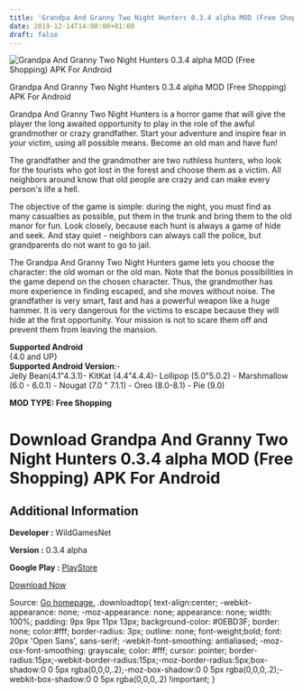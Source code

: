 ```yaml
---
title: 'Grandpa And Granny Two Night Hunters 0.3.4 alpha MOD (Free Shopping) APK For Android'
date: 2019-12-14T14:00:00+01:00
draft: false
---
```


![Grandpa And Granny Two Night Hunters 0.3.4 alpha MOD (Free Shopping) APK For Android](https://i0.wp.com/apkhome.net/wp-content/uploads/2019/11/Grandpa-And-Granny-Two-Night-Hunters-1.png "Grandpa And Granny Two Night Hunters 0.3.4 alpha MOD (Free Shopping) APK For Android")

  

Grandpa And Granny Two Night Hunters 0.3.4 alpha MOD (Free Shopping) APK For Android

Grandpa And Granny Two Night Hunters is a horror game that will give the player the long awaited opportunity to play in the role of the awful grandmother or crazy grandfather. Start your adventure and inspire fear in your victim, using all possible means. Become an old man and have fun!

The grandfather and the grandmother are two ruthless hunters, who look for the tourists who got lost in the forest and choose them as a victim. All neighbors around know that old people are crazy and can make every person's life a hell.

The objective of the game is simple: during the night, you must find as many casualties as possible, put them in the trunk and bring them to the old manor for fun. Look closely, because each hunt is always a game of hide and seek. And stay quiet - neighbors can always call the police, but grandparents do not want to go to jail.

The Grandpa And Granny Two Night Hunters game lets you choose the character: the old woman or the old man. Note that the bonus possibilities in the game depend on the chosen character. Thus, the grandmother has more experience in finding escaped, and she moves without noise. The grandfather is very smart, fast and has a powerful weapon like a huge hammer. It is very dangerous for the victims to escape because they will hide at the first opportunity. Your mission is not to scare them off and prevent them from leaving the mansion.

**Supported Android**  
{4.0 and UP}  
**Supported Android Version**:-  
Jelly Bean(4.1"4.3.1)- KitKat (4.4"4.4.4)- Lollipop (5.0"5.0.2) - Marshmallow (6.0 - 6.0.1) - Nougat (7.0 " 7.1.1) - Oreo (8.0-8.1) - Pie (9.0)

**MOD TYPE: Free Shopping**

Download Grandpa And Granny Two Night Hunters 0.3.4 alpha MOD (Free Shopping) APK For Android
=============================================================================================

Additional Information
----------------------

**Developer :** WildGamesNet

**Version :** 0.3.4 alpha

**Google Play :** [PlayStore](https://play.google.com/store/apps/details?id=net.wildgames.grandpagrannytwohunters)

  

[Download Now](https://store4app.co/post/grandpa-and-granny-two-night-hunters-0-3-4-alpha-mod-free-shopping-apk-for-android_1574705532)

  
Source: [Go homepage.](https://store4app.co/post/grandpa-and-granny-two-night-hunters-0-3-4-alpha-mod-free-shopping-apk-for-android_1574705532) .downloadtop{ text-align:center; -webkit-appearance: none; -moz-appearance: none; appearance: none; width: 100%; padding: 9px 9px 11px 13px; background-color: #0EBD3F; border: none; color:#fff; border-radius: 3px; outline: none; font-weight;bold; font: 20px 'Open Sans', sans-serif; -webkit-font-smoothing: antialiased; -moz-osx-font-smoothing: grayscale; color: #fff; cursor: pointer; border-radius:15px;-webkit-border-radius:15px;-moz-border-radius:5px;box-shadow:0 0 5px rgba(0,0,0,.2);-moz-box-shadow:0 0 5px rgba(0,0,0,.2);-webkit-box-shadow:0 0 5px rgba(0,0,0,.2) !important; }